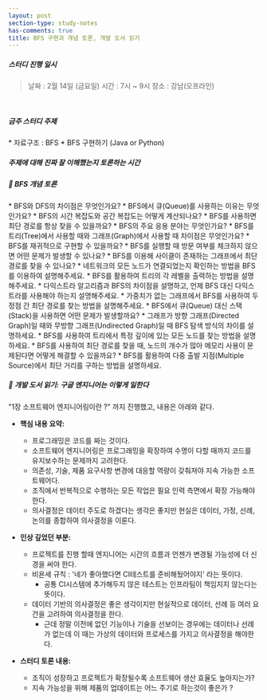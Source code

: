 ```yaml
---
layout: post
section-type: study-notes
has-comments: true
title: BFS 구현과 개념 토론, 개발 도서 읽기
---
```



<h5> 스터디 진행 일시</h5>
<blockquote>날짜 : 2월 14일 (금요일)    
시간 : 7시 ~ 9시    
장소 : 강남(오프라인)
</blockquote>  

<br>

<h5>금주 스터디 주제 </h5>  
* 자료구조 : BFS   
  * BFS 구현하기 (Java or Python)

<br>

<h5 class="speech-bubble">주제에 대해 진짜 잘 이해했는지 토론하는 시간</h5>
<h5>🧐 BFS 개념 토론</h5>
* BFS와 DFS의 차이점은 무엇인가요?  
* BFS에서 큐(Queue)를 사용하는 이유는 무엇인가요?  
* BFS의 시간 복잡도와 공간 복잡도는 어떻게 계산되나요?  
* BFS를 사용하면 최단 경로를 항상 찾을 수 있을까요?  
* BFS의 주요 응용 분야는 무엇인가요?  
* BFS를 트리(Tree)에서 사용할 때와 그래프(Graph)에서 사용할 때 차이점은 무엇인가요?  
* BFS를 재귀적으로 구현할 수 있을까요?  
* BFS를 실행할 때 방문 여부를 체크하지 않으면 어떤 문제가 발생할 수 있나요?  
* BFS를 이용해 사이클이 존재하는 그래프에서 최단 경로를 찾을 수 있나요?  
* 네트워크의 모든 노드가 연결되었는지 확인하는 방법을 BFS를 이용하여 설명해주세요.  
* BFS를 활용하여 트리의 각 레벨을 출력하는 방법을 설명해주세요.  
* 다익스트라 알고리즘과 BFS의 차이점을 설명하고, 언제 BFS 대신 다익스트라를 사용해야 하는지 설명해주세요.  
* 가중치가 없는 그래프에서 BFS를 사용하여 두 정점 간 최단 경로를 찾는 방법을 설명해주세요.  
* BFS에서 큐(Queue) 대신 스택(Stack)을 사용하면 어떤 문제가 발생할까요?  
* 그래프가 방향 그래프(Directed Graph)일 때와 무방향 그래프(Undirected Graph)일 때 BFS 탐색 방식의 차이를 설명하세요.  
* BFS를 사용하여 트리에서 특정 깊이에 있는 모든 노드를 찾는 방법을 설명하세요.  
* BFS를 사용하여 최단 경로를 찾을 때, 노드의 개수가 많아 메모리 사용이 문제된다면 어떻게 해결할 수 있을까요?  
* BFS를 활용하여 다중 출발 지점(Multiple Source)에서 최단 거리를 구하는 방법을 설명하세요.  

<br>

<h5>📖 개발 도서 읽기: 구글 엔지니어는 이렇게 일한다  </h5>
"1장 소프트웨어 엔지니어링이란 ?" 까지 진행했고, 내용은 아래와 같다. 

- **핵심 내용 요약:**  
  - 프로그래밍은 코드를 짜는 것이다.
  - 소프트웨어 엔지니어링은 프로그래밍을 확장하여 수명이 다할 때까지 코드를 유지보수하는 문제까지 고려한다.
  - 의존성, 기술, 제품 요구사항 변경에 대응할 역량이 갖춰져야 지속 가능한 소프트웨어다.
  - 조직에서 반복적으로 수행하는 모든 작업은 필요 인력 측면에서 확장 가능해야 한다.
  - 의사결정은 데이터 주도로 하겠다는 생각은 좋지만 현실은 데이터, 가정, 선례, 논의를 종합하여 의사결정을 이룬다.

- **인상 깊었던 부분:**  
  - 프로젝트를 진행 할때 엔지니어는 시간의 흐름과 언젠가 변경될 가능성에 더 신경을 써야 한다. 
  - 비욘세 규칙 : '네가 좋아했다면 CI테스트를 준비해뒀어야지' 라는 뜻이다. 
    - 공통 CI시스템에 추가해두지 않은 테스트는 인프라팀이 책임지지 않는다는 뜻이다.     
  - 데이터 기반의 의사결정은 좋은 생각이지만 현실적으로 데이터, 선례 등 여러 요건을 고려하여 의사결정을 한다.
    - 근데 정말 이전에 없던 기능이나 기술을 선보이는 경우에는 데이터나 선례가 없는데 이 때는 가상의 데이터와 프로세스를 가지고 의사결정을 해야한다.  

- **스터디 토론 내용:**  
  - 조직이 성장하고 프로젝트가 확장될수록 소프트웨어 생산 효율도 높아지는가?
  - 지속 가능성을 위해 제품의 업데이트는 어느 주기로 하는것이 좋은가 ?
